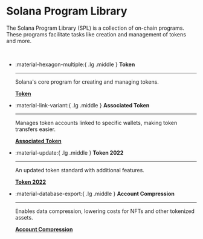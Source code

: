# Solana Program Library

The Solana Program Library (SPL) is a collection of on-chain programs. These programs facilitate tasks like creation and management of tokens and more.

<br />

<div class="grid cards" markdown>

-   :material-hexagon-multiple:{ .lg .middle } __Token__

    ---

    Solana's core program for creating and managing tokens.

    [__Token__](./token-program.md)

-   :material-link-variant:{ .lg .middle } __Associated Token__

    ---

    Manages token accounts linked to specific wallets, making token transfers easier.

    [__Associated Token__](./associated-token-account.md)

-   :material-update:{ .lg .middle } __Token 2022__

    ---

    An updated token standard with additional features.

    [__Token 2022__](./token-2022.md)

-   :material-database-export:{ .lg .middle } __Account Compression__

    ---

    Enables data compression, lowering costs for NFTs and other tokenized assets.

    [__Account Compression__](./account-compression.md)


</div>
